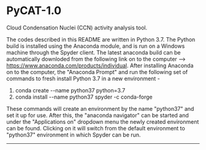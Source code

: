 # PyCAT-1.0
Cloud Condensation Nuclei (CCN) activity analysis tool.

The codes described in this README are written in Python 3.7. The Python build is installed using the Anaconda module, and is run on a Windows machine through the Spyder client. The latest anaconda build can be automatically downloded from the following link on to the computer --> https://www.anaconda.com/products/individual. After installing Anaconda on to the computer, the "Anaconda Prompt" and run the following set of commands to fresh install Python 3.7 in a new environment - 
1. conda create --name python37 python=3.7
2. conda install --name python37 spyder -c conda-forge

These commands will create an environment by the name "python37" and set it up for use. After this, the "anaconda navigator" can be started and under the "Applications on" dropdown menu the newly created environment can be found. Clicking on it will switch from the default environment to "python37" environment in which Spyder can be run.

*******************************************************************************************


